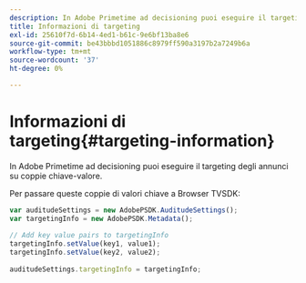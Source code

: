 ```yaml
---
description: In Adobe Primetime ad decisioning puoi eseguire il targeting degli annunci su coppie chiave-valore.
title: Informazioni di targeting
exl-id: 25610f7d-6b14-4ed1-b61c-9e6bf13ba8e6
source-git-commit: be43bbbd1051886c8979ff590a3197b2a7249b6a
workflow-type: tm+mt
source-wordcount: '37'
ht-degree: 0%

---
```


# Informazioni di targeting{#targeting-information}

In Adobe Primetime ad decisioning puoi eseguire il targeting degli annunci su coppie chiave-valore.

Per passare queste coppie di valori chiave a Browser TVSDK:

```js
var auditudeSettings = new AdobePSDK.AuditudeSettings(); 
var targetingInfo = new AdobePSDK.Metadata(); 
 
// Add key value pairs to targetingInfo 
targetingInfo.setValue(key1, value1); 
targetingInfo.setValue(key2, value2); 
 
auditudeSettings.targetingInfo = targetingInfo;
```
